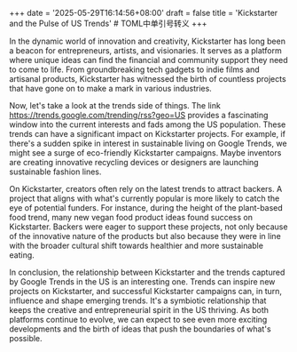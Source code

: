 +++
date = '2025-05-29T16:14:56+08:00'
draft = false
title = 'Kickstarter and the Pulse of US Trends' # TOML中单引号转义
+++

In the dynamic world of innovation and creativity, Kickstarter has long been a beacon for entrepreneurs, artists, and visionaries. It serves as a platform where unique ideas can find the financial and community support they need to come to life. From groundbreaking tech gadgets to indie films and artisanal products, Kickstarter has witnessed the birth of countless projects that have gone on to make a mark in various industries. 

Now, let's take a look at the trends side of things. The link https://trends.google.com/trending/rss?geo=US provides a fascinating window into the current interests and fads among the US population. These trends can have a significant impact on Kickstarter projects. For example, if there's a sudden spike in interest in sustainable living on Google Trends, we might see a surge of eco-friendly Kickstarter campaigns. Maybe inventors are creating innovative recycling devices or designers are launching sustainable fashion lines. 

On Kickstarter, creators often rely on the latest trends to attract backers. A project that aligns with what's currently popular is more likely to catch the eye of potential funders. For instance, during the height of the plant-based food trend, many new vegan food product ideas found success on Kickstarter. Backers were eager to support these projects, not only because of the innovative nature of the products but also because they were in line with the broader cultural shift towards healthier and more sustainable eating. 

In conclusion, the relationship between Kickstarter and the trends captured by Google Trends in the US is an interesting one. Trends can inspire new projects on Kickstarter, and successful Kickstarter campaigns can, in turn, influence and shape emerging trends. It's a symbiotic relationship that keeps the creative and entrepreneurial spirit in the US thriving. As both platforms continue to evolve, we can expect to see even more exciting developments and the birth of ideas that push the boundaries of what's possible.